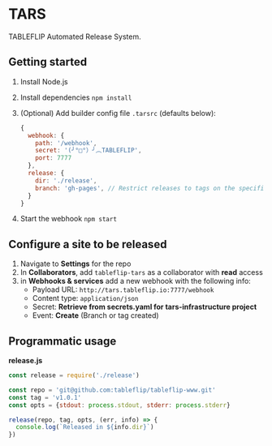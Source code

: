 # TARS

TABLEFLIP Automated Release System.

## Getting started

1. Install Node.js
2. Install dependencies `npm install`
3. (Optional) Add builder config file `.tarsrc` (defaults below):

    ```js
    {
      webhook: {
        path: '/webhook',
        secret: '(╯°□°）╯︵TABLEFLIP',
        port: 7777
      },
      release: {
        dir: './release',
        branch: 'gh-pages', // Restrict releases to tags on the specified branch
      }
    }
    ```
4. Start the webhook `npm start`

## Configure a site to be released

1. Navigate to **Settings** for the repo
2. In **Collaborators**, add `tableflip-tars` as a collaborator with **read** access
3. in **Webhooks & services** add a new webhook with the following info:
    * Payload URL: `http://tars.tableflip.io:7777/webhook`
    * Content type: `application/json`
    * Secret: **Retrieve from secrets.yaml for tars-infrastructure project**
    * Event: **Create** (Branch or tag created)

## Programmatic usage

**release.js**
```js
const release = require('./release')

const repo = 'git@github.com:tableflip/tableflip-www.git'
const tag = 'v1.0.1'
const opts = {stdout: process.stdout, stderr: process.stderr}

release(repo, tag, opts, (err, info) => {
  console.log(`Released in ${info.dir}`)
})
```
